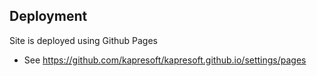 ## Deployment

Site is deployed using Github Pages
- See https://github.com/kapresoft/kapresoft.github.io/settings/pages